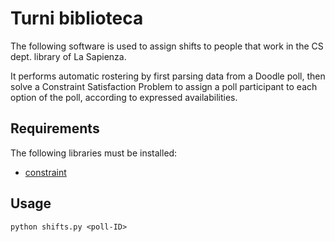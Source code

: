 # Turni biblioteca

The following software is used to assign shifts to people that work in the CS dept. library of La Sapienza.

It performs automatic rostering by first parsing data from a Doodle poll, then solve a Constraint Satisfaction Problem to assign a poll participant to each option of the poll, according to expressed availabilities.

## Requirements

The following libraries must be installed:

- [constraint](https://labix.org/python-constraint)

## Usage

`python shifts.py <poll-ID>`
